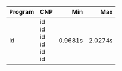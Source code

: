 Program | CNP | Min | Max
--- | --- | ---: | ---:
id | id<br/>id<br/>id<br/>id<br/>id<br/>id | 0.9681s | 2.0274s
